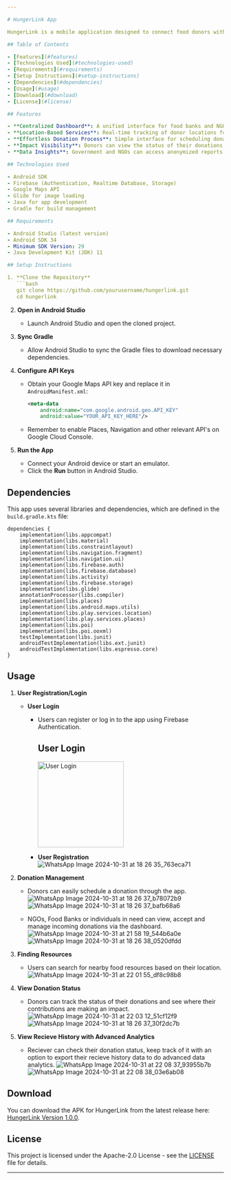 ```yaml
---

# HungerLink App

HungerLink is a mobile application designed to connect food donors with food banks, community kitchens, and NGOs. It aims to reduce food waste and improve food security by facilitating donations and providing a platform for users to find available food resources nearby.

## Table of Contents

- [Features](#features)
- [Technologies Used](#technologies-used)
- [Requirements](#requirements)
- [Setup Instructions](#setup-instructions)
- [Dependencies](#dependencies)
- [Usage](#usage)
- [Download](#download)
- [License](#license)

## Features

- **Centralized Dashboard**: A unified interface for food banks and NGOs to track and accept donations.
- **Location-Based Services**: Real-time tracking of donor locations for optimized pick-up and resource allocation.
- **Effortless Donation Process**: Simple interface for scheduling donations, ensuring trust through verified NGO partnerships.
- **Impact Visibility**: Donors can view the status of their donations and locations served.
- **Data Insights**: Government and NGOs can access anonymized reports on food donation metrics.

## Technologies Used

- Android SDK
- Firebase (Authentication, Realtime Database, Storage)
- Google Maps API
- Glide for image loading
- Java for app development
- Gradle for build management

## Requirements

- Android Studio (latest version)
- Android SDK 34
- Minimum SDK Version: 29
- Java Development Kit (JDK) 11

## Setup Instructions

1. **Clone the Repository**
   ```bash
   git clone https://github.com/yourusername/hungerlink.git
   cd hungerlink
   ```

2. **Open in Android Studio**
   - Launch Android Studio and open the cloned project.

3. **Sync Gradle**
   - Allow Android Studio to sync the Gradle files to download necessary dependencies.

4. **Configure API Keys**
   - Obtain your Google Maps API key and replace it in `AndroidManifest.xml`:
     ```xml
     <meta-data
         android:name="com.google.android.geo.API_KEY"
         android:value="YOUR_API_KEY_HERE"/>
     ```
    - Remember to enable Places, Navigation and other relevant API's on Google Cloud Console.

5. **Run the App**
   - Connect your Android device or start an emulator.
   - Click the **Run** button in Android Studio.

## Dependencies

This app uses several libraries and dependencies, which are defined in the `build.gradle.kts` file:

```
dependencies {
    implementation(libs.appcompat)
    implementation(libs.material)
    implementation(libs.constraintlayout)
    implementation(libs.navigation.fragment)
    implementation(libs.navigation.ui)
    implementation(libs.firebase.auth)
    implementation(libs.firebase.database)
    implementation(libs.activity)
    implementation(libs.firebase.storage)
    implementation(libs.glide)
    annotationProcessor(libs.compiler)
    implementation(libs.places)
    implementation(libs.android.maps.utils)
    implementation(libs.play.services.location)
    implementation(libs.play.services.places)
    implementation(libs.poi)
    implementation(libs.poi.ooxml)
    testImplementation(libs.junit)
    androidTestImplementation(libs.ext.junit)
    androidTestImplementation(libs.espresso.core)
}
```

## Usage

1. **User Registration/Login**
      - **User Login**
         - Users can register or log in to the app using Firebase Authentication.
           ## User Login
            <img src="https://github.com/user-attachments/assets/cd13b45d-e401-4bac-a237-e94d0e1fe7d7" alt="User Login" width="200"/>

        
         - **User Registration**
           ![WhatsApp Image 2024-10-31 at 18 26 35_763eca71](https://github.com/user-attachments/assets/24a65b72-8155-4bfd-84f6-a38ce8bd2aed)



3. **Donation Management**
   - Donors can easily schedule a donation through the app.
     ![WhatsApp Image 2024-10-31 at 18 26 37_b78072b9](https://github.com/user-attachments/assets/a85857ef-7e14-4bb6-bccf-8ddd4dedbff5)
     ![WhatsApp Image 2024-10-31 at 18 26 37_bafb68a6](https://github.com/user-attachments/assets/b8968bce-c6dc-43b0-82f3-4ddd47892016)

   - NGOs, Food Banks or individuals in need can view, accept and manage incoming donations via the dashboard.
     ![WhatsApp Image 2024-10-31 at 21 58 19_544b6a0e](https://github.com/user-attachments/assets/ccd8dfcb-ebb8-4e55-87da-72cc8b666403)
     ![WhatsApp Image 2024-10-31 at 18 26 38_0520dfdd](https://github.com/user-attachments/assets/868e7925-9fa4-4d84-862c-462b966d9847)

     

4. **Finding Resources**
   - Users can search for nearby food resources based on their location.
     ![WhatsApp Image 2024-10-31 at 22 01 55_df8c98b8](https://github.com/user-attachments/assets/4e9e39b4-76ef-4b37-8aec-7ee5d7a75619)


5. **View Donation Status**
   - Donors can track the status of their donations and see where their contributions are making an impact.
     ![WhatsApp Image 2024-10-31 at 22 03 12_51cf12f9](https://github.com/user-attachments/assets/56f1194d-0c41-4974-9566-0ecf163af1b9)
     ![WhatsApp Image 2024-10-31 at 18 26 37_30f2dc7b](https://github.com/user-attachments/assets/1b1d249e-eade-491c-bf51-a2057b9d277c)

6. **View Recieve History with Advanced Analytics**
   - Reciever can check their donation status, keep track of it with an option to export their recieve history data to do advanced data analytics.
     ![WhatsApp Image 2024-10-31 at 22 08 37_93955b7b](https://github.com/user-attachments/assets/71440cc8-a3e1-4f94-a32b-d8b99ddc3f60)
     ![WhatsApp Image 2024-10-31 at 22 08 38_03e6ab08](https://github.com/user-attachments/assets/ab65912b-c35c-49dc-ba83-8b203431cf1c)


## Download

You can download the APK for HungerLink from the latest release here: [HungerLink Version 1.0.0](https://github.com/NafeesSadat/HungerLink_HackathonX/releases/tag/HungerLinkv1.0.0).
     

## License

This project is licensed under the Apache-2.0 License - see the [LICENSE](LICENSE) file for details.

---
```

